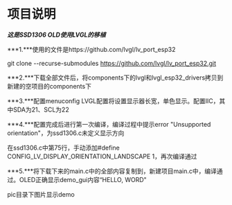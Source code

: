 # 项目说明

***这是SSD1306 OLD使用LVGL的移植***

***1.***使用的文件是https://github.com/lvgl/lv_port_esp32

git clone --recurse-submodules https://github.com/lvgl/lv_port_esp32.git

***2.***下载全部文件后，将components下的lvgl和lvgl_esp32_drivers拷贝到新建的空项目的components下

***3.***配置menuconfig  LVGL配置将设置显示器长宽，单色显示。配置IIC，其中SDA为21、SCL为22

***4.***配置完成后进行第一次编译，编译过程中提示error "Unsupported orientation"，为ssd1306.c未定义显示方向

在ssd1306.c中第75行，手动添加#define CONFIG_LV_DISPLAY_ORIENTATION_LANDSCAPE 1，再次编译通过

***5.***将下载下来的main.c中的全部内容复制到，新建项目main.c中，编译通过。OLED正确显示demo_gui内容“HELLO, WORD"

pic目录下图片显示demo